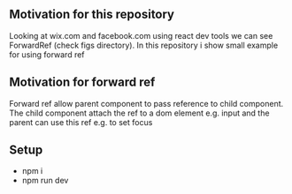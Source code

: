 <h2>Motivation for this repository</h2>
Looking at wix.com and facebook.com using react dev tools we can see ForwardRef (check figs directory). In this repository i show small example for using forward ref

<h2>Motivation for forward ref</h2>
Forward ref allow parent component to pass reference to child component. The child component attach the ref to a dom element e.g. input and the parent can use this ref e.g. to set focus

<h2>Setup</h2>
<ul>
<li>npm i</li>
<li>npm run dev</li>
</ul>